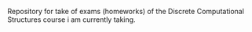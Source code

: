 Repository for take of exams (homeworks) of the Discrete Computational Structures course i am currently taking.
